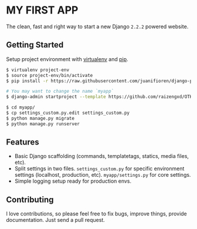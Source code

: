 # MY FIRST APP

The clean, fast and right way to start a new Django `2.2.2` powered website.

## Getting Started

Setup project environment with [virtualenv](https://virtualenv.pypa.io) and [pip](https://pip.pypa.io).

```bash
$ virtualenv project-env
$ source project-env/bin/activate
$ pip install -r https://raw.githubusercontent.com/juanifioren/django-project-template/master/requirements.txt

# You may want to change the name `myapp`
$ django-admin startproject --template https://github.com/raizengxd/OTHER-EXCESS/new/master.zip myapp

$ cd myapp/
$ cp settings_custom.py.edit settings_custom.py
$ python manage.py migrate
$ python manage.py runserver
```

## Features

* Basic Django scaffolding (commands, templatetags, statics, media files, etc).
* Split settings in two files. `settings_custom.py` for specific environment settings (localhost, production, etc). `myapp/settings.py` for core settings.
* Simple logging setup ready for production envs.

## Contributing

I love contributions, so please feel free to fix bugs, improve things, provide documentation. Just send a pull request.
